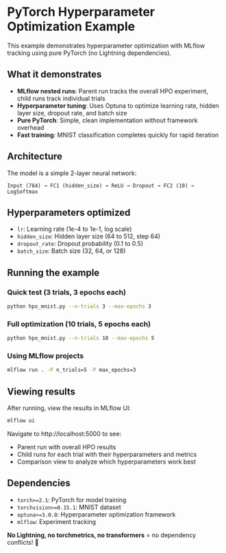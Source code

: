 # PyTorch Hyperparameter Optimization Example

This example demonstrates hyperparameter optimization with MLflow tracking using pure PyTorch (no Lightning dependencies).

## What it demonstrates

- **MLflow nested runs**: Parent run tracks the overall HPO experiment, child runs track individual trials
- **Hyperparameter tuning**: Uses Optuna to optimize learning rate, hidden layer size, dropout rate, and batch size
- **Pure PyTorch**: Simple, clean implementation without framework overhead
- **Fast training**: MNIST classification completes quickly for rapid iteration

## Architecture

The model is a simple 2-layer neural network:
```
Input (784) → FC1 (hidden_size) → ReLU → Dropout → FC2 (10) → LogSoftmax
```

## Hyperparameters optimized

- `lr`: Learning rate (1e-4 to 1e-1, log scale)
- `hidden_size`: Hidden layer size (64 to 512, step 64)
- `dropout_rate`: Dropout probability (0.1 to 0.5)
- `batch_size`: Batch size (32, 64, or 128)

## Running the example

### Quick test (3 trials, 3 epochs each)
```bash
python hpo_mnist.py --n-trials 3 --max-epochs 3
```

### Full optimization (10 trials, 5 epochs each)
```bash
python hpo_mnist.py --n-trials 10 --max-epochs 5
```

### Using MLflow projects
```bash
mlflow run . -P n_trials=5 -P max_epochs=3
```

## Viewing results

After running, view the results in MLflow UI:
```bash
mlflow ui
```

Navigate to http://localhost:5000 to see:
- Parent run with overall HPO results
- Child runs for each trial with their hyperparameters and metrics
- Comparison view to analyze which hyperparameters work best

## Dependencies

- `torch>=2.1`: PyTorch for model training
- `torchvision>=0.15.1`: MNIST dataset
- `optuna>=3.0.0`: Hyperparameter optimization framework
- `mlflow`: Experiment tracking

**No Lightning, no torchmetrics, no transformers** = no dependency conflicts! 🎉
